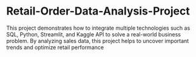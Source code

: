 # Retail-Order-Data-Analysis-Project
This project demonstrates how to integrate multiple technologies such as SQL, Python, Streamlit, and Kaggle API to solve a real-world business problem. By analyzing sales data, this project helps to uncover important trends and optimize retail performance

